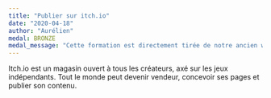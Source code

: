 ```yaml
---
title: "Publier sur itch.io"
date: "2020-04-18"
author: "Aurélien"
medal: BRONZE
medal_message: "Cette formation est directement tirée de notre ancien wiki, et a besoin d'être retravaillé pour correspondre à nos critères de qualité !"
---
```


Itch.io est un magasin ouvert à tous les créateurs, axé sur les jeux indépendants. Tout le monde peut devenir vendeur, concevoir ses pages et publier son contenu.
